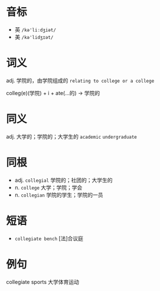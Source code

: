 # 音标

- 英 `/kə'liːdʒiət/`
- 美 `/kə'lidʒɪət/`

# 词义

adj. 学院的，由学院组成的
`relating to college or a college`



colleg(e)(学院) + i + ate(…的) → 学院的

# 同义

adj. 大学的；学院的；大学生的
`academic` `undergraduate`

# 同根

- adj. `collegial` 学院的；社团的；大学生的
- n. `college` 大学；学院；学会
- n. `collegian` 学院的学生；学院的一员

# 短语

- `collegiate bench` [法]合议庭

# 例句

collegiate sports
大学体育运动


